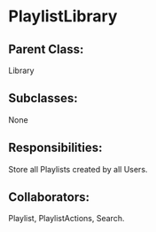 # PlaylistLibrary

## Parent Class:
Library

## Subclasses:
None

## Responsibilities:
Store all Playlists created by all Users.

## Collaborators:
Playlist, PlaylistActions, Search.